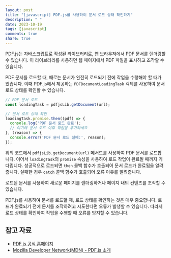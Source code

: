 ```yaml
---
layout: post
title: "[javascript] PDF.js를 사용하여 문서 로드 상태 확인하기"
description: " "
date: 2023-10-19
tags: [javascript]
comments: true
share: true
---
```


PDF.js는 자바스크립트로 작성된 라이브러리로, 웹 브라우저에서 PDF 문서를 렌더링할 수 있습니다. 이 라이브러리를 사용하면 웹 페이지에서 PDF 파일을 표시하고 조작할 수 있습니다.

PDF 문서를 로드할 때, 때로는 문서가 완전히 로드되기 전에 작업을 수행해야 할 때가 있습니다. 이때 PDF.js에서 제공하는 `PDFDocumentLoadingTask` 객체를 사용하여 문서 로드 상태를 확인할 수 있습니다.

```javascript
// PDF 문서 로드
const loadingTask = pdfjsLib.getDocument(url);

// 문서 로드 상태 확인
loadingTask.promise.then((pdf) => {
  console.log('PDF 문서 로드 완료');
  // 여기에 문서 로드 이후 작업을 추가하세요
}, (reason) => {
  console.error('PDF 문서 로드 실패:', reason);
});
```

위의 코드에서 `pdfjsLib.getDocument(url)` 메서드를 사용하여 PDF 문서를 로드합니다. 이어서 `loadingTask`의 `promise` 속성을 사용하여 로드 작업이 완료될 때까지 기다립니다. 성공적으로 로드되면 `then` 콜백 함수가 호출되어 문서 로드가 완료됨을 알려줍니다. 실패한 경우 `catch` 콜백 함수가 호출되어 오류 이유를 알려줍니다.

로드된 문서를 사용하여 새로운 페이지를 렌더링하거나 페이지 내의 컨텐츠를 조작할 수 있습니다.

PDF.js를 사용하여 문서를 로드할 때, 로드 상태를 확인하는 것은 매우 중요합니다. 로드가 완료되기 전에 문서를 조작하려고 시도한다면 오류가 발생할 수 있습니다. 따라서 로드 상태를 확인하여 작업을 수행할 때 오류를 방지할 수 있습니다.

## 참고 자료
- [PDF.js 공식 홈페이지](https://mozilla.github.io/pdf.js/)
- [Mozilla Developer Network(MDN) - PDF.js 소개](https://developer.mozilla.org/en-US/docs/Glossary/PDF.js)